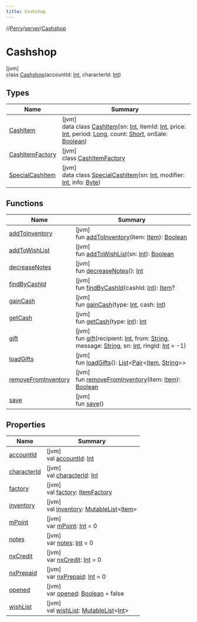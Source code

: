 ```yaml
---
title: Cashshop
---
```

//[Perry](../../../index.html)/[server](../index.html)/[Cashshop](index.html)



# Cashshop



[jvm]\
class [Cashshop](index.html)(accountId: [Int](https://kotlinlang.org/api/latest/jvm/stdlib/kotlin/-int/index.html), characterId: [Int](https://kotlinlang.org/api/latest/jvm/stdlib/kotlin/-int/index.html))



## Types


| Name | Summary |
|---|---|
| [CashItem](-cash-item/index.html) | [jvm]<br>data class [CashItem](-cash-item/index.html)(sn: [Int](https://kotlinlang.org/api/latest/jvm/stdlib/kotlin/-int/index.html), itemId: [Int](https://kotlinlang.org/api/latest/jvm/stdlib/kotlin/-int/index.html), price: [Int](https://kotlinlang.org/api/latest/jvm/stdlib/kotlin/-int/index.html), period: [Long](https://kotlinlang.org/api/latest/jvm/stdlib/kotlin/-long/index.html), count: [Short](https://kotlinlang.org/api/latest/jvm/stdlib/kotlin/-short/index.html), onSale: [Boolean](https://kotlinlang.org/api/latest/jvm/stdlib/kotlin/-boolean/index.html)) |
| [CashItemFactory](-cash-item-factory/index.html) | [jvm]<br>class [CashItemFactory](-cash-item-factory/index.html) |
| [SpecialCashItem](-special-cash-item/index.html) | [jvm]<br>data class [SpecialCashItem](-special-cash-item/index.html)(sn: [Int](https://kotlinlang.org/api/latest/jvm/stdlib/kotlin/-int/index.html), modifier: [Int](https://kotlinlang.org/api/latest/jvm/stdlib/kotlin/-int/index.html), info: [Byte](https://kotlinlang.org/api/latest/jvm/stdlib/kotlin/-byte/index.html)) |


## Functions


| Name | Summary |
|---|---|
| [addToInventory](add-to-inventory.html) | [jvm]<br>fun [addToInventory](add-to-inventory.html)(item: [Item](../../client.inventory/-item/index.html)): [Boolean](https://kotlinlang.org/api/latest/jvm/stdlib/kotlin/-boolean/index.html) |
| [addToWishList](add-to-wish-list.html) | [jvm]<br>fun [addToWishList](add-to-wish-list.html)(sn: [Int](https://kotlinlang.org/api/latest/jvm/stdlib/kotlin/-int/index.html)): [Boolean](https://kotlinlang.org/api/latest/jvm/stdlib/kotlin/-boolean/index.html) |
| [decreaseNotes](decrease-notes.html) | [jvm]<br>fun [decreaseNotes](decrease-notes.html)(): [Int](https://kotlinlang.org/api/latest/jvm/stdlib/kotlin/-int/index.html) |
| [findByCashId](find-by-cash-id.html) | [jvm]<br>fun [findByCashId](find-by-cash-id.html)(cashId: [Int](https://kotlinlang.org/api/latest/jvm/stdlib/kotlin/-int/index.html)): [Item](../../client.inventory/-item/index.html)? |
| [gainCash](gain-cash.html) | [jvm]<br>fun [gainCash](gain-cash.html)(type: [Int](https://kotlinlang.org/api/latest/jvm/stdlib/kotlin/-int/index.html), cash: [Int](https://kotlinlang.org/api/latest/jvm/stdlib/kotlin/-int/index.html)) |
| [getCash](get-cash.html) | [jvm]<br>fun [getCash](get-cash.html)(type: [Int](https://kotlinlang.org/api/latest/jvm/stdlib/kotlin/-int/index.html)): [Int](https://kotlinlang.org/api/latest/jvm/stdlib/kotlin/-int/index.html) |
| [gift](gift.html) | [jvm]<br>fun [gift](gift.html)(recipient: [Int](https://kotlinlang.org/api/latest/jvm/stdlib/kotlin/-int/index.html), from: [String](https://kotlinlang.org/api/latest/jvm/stdlib/kotlin/-string/index.html), message: [String](https://kotlinlang.org/api/latest/jvm/stdlib/kotlin/-string/index.html), sn: [Int](https://kotlinlang.org/api/latest/jvm/stdlib/kotlin/-int/index.html), ringId: [Int](https://kotlinlang.org/api/latest/jvm/stdlib/kotlin/-int/index.html) = -1) |
| [loadGifts](load-gifts.html) | [jvm]<br>fun [loadGifts](load-gifts.html)(): [List](https://kotlinlang.org/api/latest/jvm/stdlib/kotlin.collections/-list/index.html)&lt;[Pair](https://kotlinlang.org/api/latest/jvm/stdlib/kotlin/-pair/index.html)&lt;[Item](../../client.inventory/-item/index.html), [String](https://kotlinlang.org/api/latest/jvm/stdlib/kotlin/-string/index.html)&gt;&gt; |
| [removeFromInventory](remove-from-inventory.html) | [jvm]<br>fun [removeFromInventory](remove-from-inventory.html)(item: [Item](../../client.inventory/-item/index.html)): [Boolean](https://kotlinlang.org/api/latest/jvm/stdlib/kotlin/-boolean/index.html) |
| [save](save.html) | [jvm]<br>fun [save](save.html)() |


## Properties


| Name | Summary |
|---|---|
| [accountId](account-id.html) | [jvm]<br>val [accountId](account-id.html): [Int](https://kotlinlang.org/api/latest/jvm/stdlib/kotlin/-int/index.html) |
| [characterId](character-id.html) | [jvm]<br>val [characterId](character-id.html): [Int](https://kotlinlang.org/api/latest/jvm/stdlib/kotlin/-int/index.html) |
| [factory](factory.html) | [jvm]<br>val [factory](factory.html): [ItemFactory](../../client.inventory/-item-factory/index.html) |
| [inventory](inventory.html) | [jvm]<br>val [inventory](inventory.html): [MutableList](https://kotlinlang.org/api/latest/jvm/stdlib/kotlin.collections/-mutable-list/index.html)&lt;[Item](../../client.inventory/-item/index.html)&gt; |
| [mPoint](m-point.html) | [jvm]<br>var [mPoint](m-point.html): [Int](https://kotlinlang.org/api/latest/jvm/stdlib/kotlin/-int/index.html) = 0 |
| [notes](notes.html) | [jvm]<br>var [notes](notes.html): [Int](https://kotlinlang.org/api/latest/jvm/stdlib/kotlin/-int/index.html) = 0 |
| [nxCredit](nx-credit.html) | [jvm]<br>var [nxCredit](nx-credit.html): [Int](https://kotlinlang.org/api/latest/jvm/stdlib/kotlin/-int/index.html) = 0 |
| [nxPrepaid](nx-prepaid.html) | [jvm]<br>var [nxPrepaid](nx-prepaid.html): [Int](https://kotlinlang.org/api/latest/jvm/stdlib/kotlin/-int/index.html) = 0 |
| [opened](opened.html) | [jvm]<br>var [opened](opened.html): [Boolean](https://kotlinlang.org/api/latest/jvm/stdlib/kotlin/-boolean/index.html) = false |
| [wishList](wish-list.html) | [jvm]<br>val [wishList](wish-list.html): [MutableList](https://kotlinlang.org/api/latest/jvm/stdlib/kotlin.collections/-mutable-list/index.html)&lt;[Int](https://kotlinlang.org/api/latest/jvm/stdlib/kotlin/-int/index.html)&gt; |

